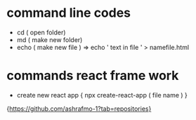 # command line codes

- cd ( open folder)
- md ( make new folder)
- echo ( make new file ) => echo ' text in file ' > namefile.html 

# commands react frame work
- create new react app { npx create-react-app ( file name ) } 


{https://github.com/ashrafmo-1?tab=repositories}
